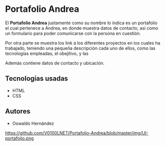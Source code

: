 ﻿# Portafolio Andrea

El **Portafolio Andrea** justamente como su nombre lo indica es un portafolio el cual pertenece  a Andrea, en donde muestra datos de contacto, así como un formulario para poder comunicarse con la persona en cuestión.

Por otra parte se muestra los link a los diferentes proyectos en los cuales ha trabajado, teniendo una pequeña descripción cada uno de ellos, como las tecnologías empleadas, el obejitivo, y las 

Además contiene datos de contacto y ubicación.

## Tecnologías usadas
- HTML
- CSS

## Autores
- Oswaldo Hernández



https://github.com/V0100LNET/Portafolio-Andrea/blob/master/img/UI-portafolio.png

